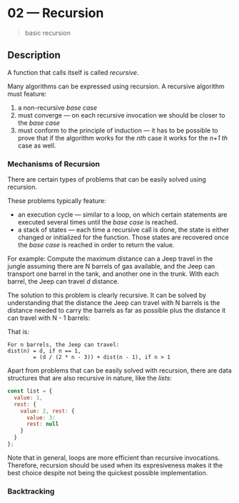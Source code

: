# 02 &mdash; Recursion
> basic recursion

## Description

A function that calls itself is called *recursive*.

Many algorithms can be expressed using recursion. A recursive algorithm must feature:
1. a non-recursive *base case*
2. must converge &mdash; on each recursive invocation we should be closer to the *base case*
3. must conform to the principle of induction &mdash; it has to be possible to prove that if the algorithm works for the *nth* case it works for the *n+1 th* case as well.

### Mechanisms of Recursion

There are certain types of problems that can be easily solved using recursion.

These problems typically feature:
+ an execution cycle &mdash; similar to a loop, on which certain statements are executed several times until the *base case* is reached.
+ a stack of states &mdash; each time a recursive call is done, the state is either changed or initialized for the function. Those states are recovered once the *base case* is reached in order to return the value.

For example:
Compute the maximum distance can a Jeep travel in the jungle assuming there are N barrels of gas available, and the Jeep can transport one barrel in the tank, and another one in the trunk. With each barrel, the Jeep can travel *d* distance.

The solution to this problem is clearly recursive. It can be solved by understanding that the distance the Jeep can travel with N barrels is the distance needed to carry the barrels as far as possible plus the distance it can travel with N - 1 barrels:

That is:
```
For n barrels, the Jeep can travel:
dist(n) = d, if n == 1,
        = (d / (2 * n - 3)) + dist(n - 1), if n > 1
```

Apart from problems that can be easily solved with recursion, there are data structures that are also recursive in nature, like the *lists*:
```javascript
const list = {
  value: 1,
  rest: { 
    value: 2, rest: {
      value: 3:
      rest: null
    }
  }
};
```

Note that in general, loops are more efficient than recursive invocations. Therefore, recursion should be used when its expresiveness makes it the best choice despite not being the quickest possible implementation.

### Backtracking
